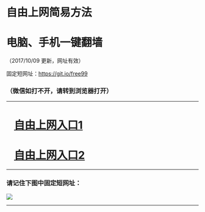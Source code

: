 ﻿# 自由上网简易方法

# 电脑、手机一键翻墙

（2017/10/09 更新，网址有效）

固定短网址：https://git.io/free99

### （微信如打不开，请转到浏览器打开）


***





# &nbsp;&nbsp; <a href="http://ft199477762.fwq-tz-1001.info/fwqtz01.html?t=100900111042 " target="_blank">自由上网入口1</a>
# &nbsp;&nbsp; <a href="http://ft2147332067.fwq-tz-1002.info/fwqtz02.html?t=100900118802 " target="_blank">自由上网入口2</a>
***

### 请记住下图中固定短网址：

<img src="https://s3-us-west-2.amazonaws.com/fwq-1001/yjfq-20170905okok.png" /> 


***

